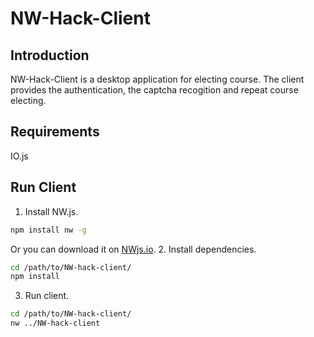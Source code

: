 # NW-Hack-Client

## Introduction

NW-Hack-Client is a desktop application for electing course. The client provides the authentication, the captcha recogition and repeat course electing.

## Requirements

IO.js

## Run Client

1. Install NW.js.  
  
  ```bash
  npm install nw -g
  ```

  Or you can download it on [NWjs.io](http://nwjs.io).
2. Install dependencies.  
  
  ```bash
  cd /path/to/NW-hack-client/
  npm install
  ```

3. Run client.  

  ```bash
  cd /path/to/NW-hack-client/
  nw ../NW-hack-client
  ```
